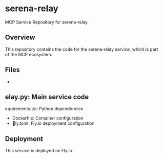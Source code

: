 ﻿# serena-relay

MCP Service Repository for serena-relay.

## Overview

This repository contains the code for the serena-relay service, which is part of the MCP ecosystem.

## Files

- elay.py: Main service code
- equirements.txt: Python dependencies
- Dockerfile: Container configuration
- ly.toml: Fly.io deployment configuration

## Deployment

This service is deployed on Fly.io.
